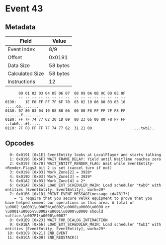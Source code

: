 # Event 43

## Metadata

| Field           | Value    |
|-----------------|----------|
| Event Index     | 8/9      |
| Offset          | 0x0191   |
| Data Size       | 58 bytes |
| Calculated Size | 58 bytes |
| Instructions    | 12       |

```
      00 01 02 03 04 05 06 07  08 09 0A 0B 0C 0D 0E 0F
      -- -- -- -- -- -- -- --  -- -- -- -- -- -- -- --
0190:    1E F0 FF FF 7F 6F 70  03 02 10 06 80 03 03 10   .....op........
01A0: 07 80 03 04 10 08 80 66  00 80 F8 FF FF 7F F8 FF  .......f........
01B0: FF 7F 74 77 62 30 1D 09  80 23 66 00 80 F8 FF FF  ..twb0...#f.....
01C0: 7F F8 FF FF 7F 74 77 62  31 21 00                 .....twb1!.     
```

## Opcodes

```
  0: 0x0191 [0x1E] EventEntity looks at LocalPlayer and starts talking
  1: 0x0196 [0x6F] WAIT_FRAME_DELAY: Yield until WaitTime reaches zero
  2: 0x0197 [0x70] WAIT_ENTITY_RENDER_FLAG: Wait while EventEntity->Render.Flags3 bit 2 is set (cancel turn if not)
  3: 0x0198 [0x03] Work_Zone[2] = 3928*
  4: 0x019D [0x03] Work_Zone[3] = 3929*
  5: 0x01A2 [0x03] Work_Zone[4] = 2*
  6: 0x01A7 [0x66] LOAD_EXT_SCHEDULER_MAIN: Load scheduler "twb0" with entities [EventEntity, EventEntity], work=29*
  7: 0x01B6 [0x1D] PRINT_EVENT_MESSAGE(message_id=7817*)
    → "I require that you secure Velkk equipment to prove that you have helped cement our operations in this area. A total of 
\u0002 \u0001\u0005%\u0002\u0000\u0000\u0000 or \u0001\u0005%\u0002\u0001\u0000\u0000 should suffice.\u007F1\u0000\u0007"
  8: 0x01B9 [0x23] WAIT_FOR_DIALOG_INTERACTION
  9: 0x01BA [0x66] LOAD_EXT_SCHEDULER_MAIN: Load scheduler "twb1" with entities [EventEntity, EventEntity], work=29*
 10: 0x01C9 [0x21] END_EVENT
 11: 0x01CA [0x00] END_REQSTACK()
```
